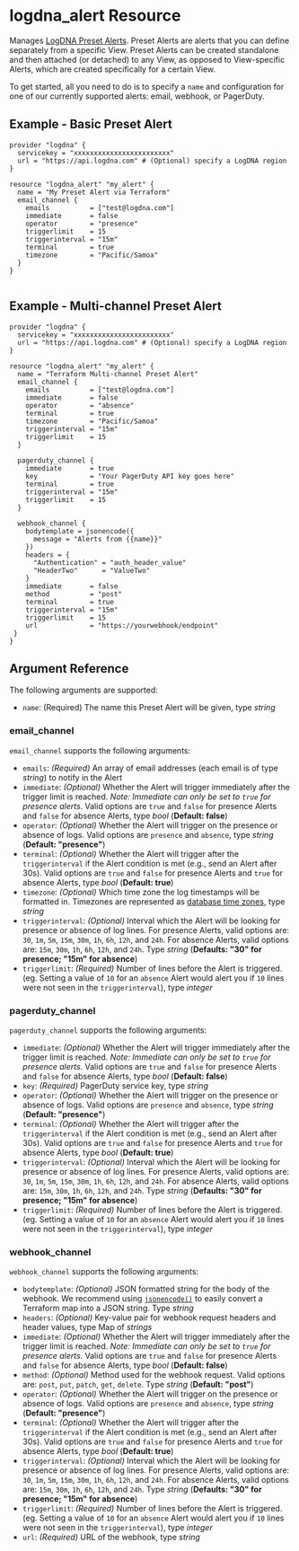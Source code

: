 # logdna_alert Resource

Manages [LogDNA Preset Alerts](https://docs.logdna.com/docs/alerts). Preset Alerts are alerts that you can define separately from a specific View. Preset Alerts can be created standalone and then attached (or detached) to any View, as opposed to View-specific Alerts, which are created specifically for a certain View.

To get started, all you need to do is to specify a `name` and configuration for one of our currently supported alerts: email, webhook, or PagerDuty.

## Example - Basic Preset Alert

```hcl
provider "logdna" {
  servicekey = "xxxxxxxxxxxxxxxxxxxxxxxx"
  url = "https://api.logdna.com" # (Optional) specify a LogDNA region
}

resource "logdna_alert" "my_alert" {
  name = "My Preset Alert via Terraform"
  email_channel {
    emails          = ["test@logdna.com"]
    immediate       = false
    operator        = "presence"
    triggerlimit    = 15
    triggerinterval = "15m"
    terminal        = true
    timezone        = "Pacific/Samoa"
  }
}


```
## Example - Multi-channel Preset Alert

```hcl
provider "logdna" {
  servicekey = "xxxxxxxxxxxxxxxxxxxxxxxx"
  url = "https://api.logdna.com" # (Optional) specify a LogDNA region
}

resource "logdna_alert" "my_alert" {
  name = "Terraform Multi-channel Preset Alert"
  email_channel {
    emails          = ["test@logdna.com"]
    immediate       = false
    operator        = "absence"
    terminal        = true
    timezone        = "Pacific/Samoa"
    triggerinterval = "15m"
    triggerlimit    = 15
  }

  pagerduty_channel {
    immediate       = true
    key             = "Your PagerDuty API key goes here"
    terminal        = true
    triggerinterval = "15m"
    triggerlimit    = 15
  }

  webhook_channel {
    bodytemplate = jsonencode({
      message = "Alerts from {{name}}"
    })
    headers = {
      "Authentication" = "auth_header_value"
      "HeaderTwo"      = "ValueTwo"
    }
    immediate       = false
    method          = "post"
    terminal        = true
    triggerinterval = "15m"
    triggerlimit    = 15
    url             = "https://yourwebhook/endpoint"
 }
}
```

## Argument Reference

The following arguments are supported:

- `name`: (Required) The name this Preset Alert will be given, type _string_

### email_channel

`email_channel` supports the following arguments:

- `emails`: _(Required)_ An array of email addresses (each email is of type _string_) to notify in the Alert
- `immediate`: _(Optional)_ Whether the Alert will trigger immediately after the trigger limit is reached. _Note: Immediate can only be set to `true` for presence alerts_. Valid options are `true` and `false` for presence Alerts and `false` for absence Alerts, type _bool_ (**Default: false**)
- `operator`: _(Optional)_ Whether the Alert will trigger on the presence or absence of logs. Valid options are `presence` and `absence`, type _string_ (**Default: "presence"**)
- `terminal`: _(Optional)_ Whether the Alert will trigger after the `triggerinterval` if the Alert condition is met (e.g., send an Alert after 30s). Valid options are `true` and `false` for presence Alerts and `true` for absence Alerts, type _bool_ (**Default: true**)
- `timezone`: _(Optional)_ Which time zone the log timestamps will be formatted in. Timezones are represented as [database time zones](https://en.wikipedia.org/wiki/List_of_tz_database_time_zones), type _string_
- `triggerinterval`: _(Optional)_ Interval which the Alert will be looking for presence or absence of log lines. For presence Alerts, valid options are: `30`, `1m`, `5m`, `15m`, `30m`, `1h`, `6h`, `12h`, and `24h`. For absence Alerts, valid options are: `15m`, `30m`, `1h`, `6h`, `12h`, and `24h`. Type _string_ (**Defaults: "30" for presence; "15m" for absence**)
- `triggerlimit`: _(Required)_ Number of lines before the Alert is triggered. (eg. Setting a value of `10` for an `absence` Alert would alert you if `10` lines were not seen in the `triggerinterval`), type _integer_

### pagerduty_channel

`pagerduty_channel` supports the following arguments:

- `immediate`: _(Optional)_ Whether the Alert will trigger immediately after the trigger limit is reached. _Note: Immediate can only be set to `true` for presence alerts_. Valid options are `true` and `false` for presence Alerts and `false` for absence Alerts, type _bool_ (**Default: false**)
- `key`: _(Required)_ PagerDuty service key, type _string_
- `operator`: _(Optional)_ Whether the Alert will trigger on the presence or absence of logs. Valid options are `presence` and `absence`, type _string_ (**Default: "presence"**)
- `terminal`: _(Optional)_ Whether the Alert will trigger after the `triggerinterval` if the Alert condition is met (e.g., send an Alert after 30s). Valid options are `true` and `false` for presence Alerts and `true` for absence Alerts, type _bool_ (**Default: true**)
- `triggerinterval`: _(Optional)_ Interval which the Alert will be looking for presence or absence of log lines. For presence Alerts, valid options are: `30`, `1m`, `5m`, `15m`, `30m`, `1h`, `6h`, `12h`, and `24h`. For absence Alerts, valid options are: `15m`, `30m`, `1h`, `6h`, `12h`, and `24h`. Type _string_ (**Defaults: "30" for presence; "15m" for absence**)
- `triggerlimit`: _(Required)_ Number of lines before the Alert is triggered. (eg. Setting a value of `10` for an `absence` Alert would alert you if `10` lines were not seen in the `triggerinterval`), type _integer_

### webhook_channel

`webhook_channel` supports the following arguments:

- `bodytemplate`: _(Optional)_ JSON formatted string for the body of the webhook. We recommend using [`jsonencode()`](https://www.terraform.io/docs/configuration/functions/jsonencode.html) to easily convert a Terraform map into a JSON string. Type _string_
- `headers`: _(Optional)_ Key-value pair for webhook request headers and header values, type Map of _strings_
- `immediate`: _(Optional)_ Whether the Alert will trigger immediately after the trigger limit is reached. _Note: Immediate can only be set to `true` for presence alerts_. Valid options are `true` and `false` for presence Alerts and `false` for absence Alerts, type _bool_ (**Default: false**)
- `method`: _(Optional)_ Method used for the webhook request. Valid options are: `post`, `put`, `patch`, `get`, `delete`. Type _string_ (**Default: "post"**)
- `operator`: _(Optional)_ Whether the Alert will trigger on the presence or absence of logs. Valid options are `presence` and `absence`, type _string_ (**Default: "presence"**)
- `terminal`: _(Optional)_ Whether the Alert will trigger after the `triggerinterval` if the Alert condition is met (e.g., send an Alert after 30s). Valid options are `true` and `false` for presence Alerts and `true` for absence Alerts, type _bool_ (**Default: true**)
- `triggerinterval`: _(Optional)_ Interval which the Alert will be looking for presence or absence of log lines. For presence Alerts, valid options are: `30`, `1m`, `5m`, `15m`, `30m`, `1h`, `6h`, `12h`, and `24h`. For absence Alerts, valid options are: `15m`, `30m`, `1h`, `6h`, `12h`, and `24h`. Type _string_ (**Defaults: "30" for presence; "15m" for absence**)
- `triggerlimit`: _(Required)_ Number of lines before the Alert is triggered. (eg. Setting a value of `10` for an `absence` Alert would alert you if `10` lines were not seen in the `triggerinterval`), type _integer_
- `url`: _(Required)_ URL of the webhook, type _string_


